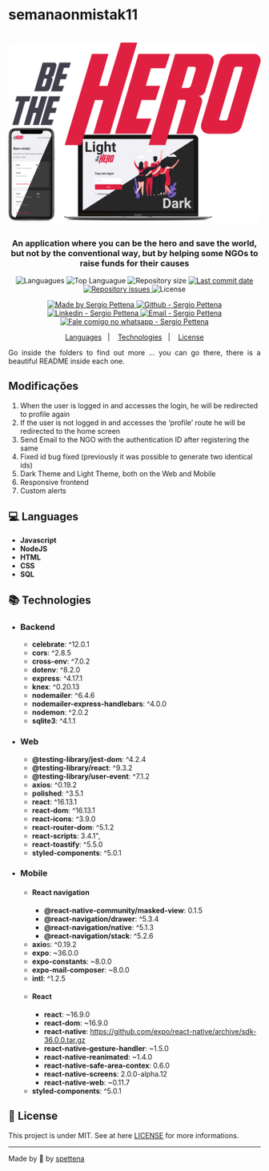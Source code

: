 # semanaonmistak11
<h1 align="center">
    <img alt="Be the Hero" src="https://github.com/spettena/semanaonmistak11/blob/master/assets/Template.png?raw=true"  width="800px" style="border-radius:16px;"/>
</h1>

<h3 align="center" >
  An application where you can be the hero and save the world, but not by the conventional way, but by helping some NGOs to raise funds for their causes
</h3>

<p align="center">
  <img alt="Languagues" src="https://img.shields.io/github/languages/count/spettena/semanaonmistak11">
  <img alt="Top Languague" src="https://img.shields.io/github/languages/top/spettena/semanaonmistak11">
  <img alt="Repository size" src="https://img.shields.io/github/repo-size/spettena/semanaonmistak11">
  <a href="https://github.com/spettena/be-the-hero/commits/master">
    <img alt="Last commit date" src="https://img.shields.io/github/last-commit/spettena/semanaonmistak11">
  </a>
   <a href="https://github.com/spettena/be-the-hero/issues">
    <img alt="Repository issues" src="https://img.shields.io/github/issues/spettena/semanaonmistak11">
  </a>
  <img alt="License" src="https://img.shields.io/github/license/spettena/semanaonmistak11">
</p>
<p align="center">

  <a href="https://github.com/spettena" target="_blank">
    <img alt="Made by Sergio Pettena" src="https://img.shields.io/badge/made%20by-Sergio_Pettena-informational">
  </a>
  <a href="https://github.com/spettena" target="_blank" >
    <img alt="Github - Sergio Pettena" src="https://img.shields.io/badge/Github--%23F8952D?style=social&logo=github">
  </a>
  <a href="https://www.linkedin.com/in/sergio-pettena-a83b1121/" target="_blank" >
    <img alt="Linkedin - Sergio Pettena" src="https://img.shields.io/badge/Linkedin--%23F8952D?style=social&logo=linkedin">
  </a>
  <a href="mailto:pettena@hotmail.com" target="_blank" >
    <img alt="Email - Sergio Pettena" src="https://img.shields.io/badge/Email--%23F8952D?style=social&logo=gmail">
  </a>
  <a href="https://api.whatsapp.com/send?phone=5511970334065"
        target="_blank" >
    <img alt="Fale comigo no whatsapp - Sergio Pettena" src="https://img.shields.io/badge/Whatsapp--%23F8952D?style=social&logo=whatsapp">
  </a>

</p>

<p align="center">
  <a href="#computer-languages">Languages</a>&nbsp;&nbsp;&nbsp;|&nbsp;&nbsp;&nbsp;
  <a href="#books-technologies">Technologies</a>&nbsp;&nbsp;&nbsp;|&nbsp;&nbsp;&nbsp;
  <a href="#memo-license">License</a>
</p>

<p align="justify">
	Go inside the folders to find out more ... you can go there, there is a beautiful README inside each one.
</p>

## Modificações

1. When the user is logged in and accesses the login, he will be redirected to profile again
2. If the user is not logged in and accesses the ‘profile’ route he will be redirected to the home screen
3. Send Email to the NGO with the authentication ID after registering the same
4. Fixed id bug fixed (previously it was possible to generate two identical ids)
5. Dark Theme and Light Theme, both on the Web and Mobile
6. Responsive frontend
7. Custom alerts

## :computer: Languages

- **Javascript**
- **NodeJS**
- **HTML**
- **CSS**
- **SQL**

## :books: Technologies
- ### Backend 
	* **celebrate**:  ^12.0.1
	* **cors**:  ^2.8.5
	* **cross-env**:  ^7.0.2
	* **dotenv**:  ^8.2.0
	* **express**:  ^4.17.1
	* **knex**:  ^0.20.13
	* **nodemailer**:  ^6.4.6
	* **nodemailer-express-handlebars**:  ^4.0.0
	* **nodemon**: ^2.0.2 
	* **sqlite3**:  ^4.1.1


- ### Web
	* **@testing-library/jest-dom**:  ^4.2.4
	* **@testing-library/react**:  ^9.3.2
	* **@testing-library/user-event**:  ^7.1.2
	* **axios**:  ^0.19.2
	* **polished**:  ^3.5.1
	* **react**:  ^16.13.1
	* **react-dom**:  ^16.13.1
	* **react-icons**:  ^3.9.0
	* **react-router-dom**:  ^5.1.2
	* **react-scripts**:  3.4.1",
	* **react-toastify**:  ^5.5.0
	* **styled-components**:  ^5.0.1

- ### Mobile
	- #### React navigation
		* **@react-native-community/masked-view**: 0.1.5
		* **@react-navigation/drawer**:  ^5.3.4
		* **@react-navigation/native**:  ^5.1.3
		* **@react-navigation/stack**:  ^5.2.6
	* **axio**s:  ^0.19.2
	* **expo**:  ~36.0.0
	* **expo-constants**:  ~8.0.0
	* **expo-mail-composer**:  ~8.0.0
	* **intl**:  ^1.2.5
	- #### React
		* **react**:  ~16.9.0
		* **react-dom**:  ~16.9.0
		* **react-native**:  https://github.com/expo/react-native/archive/sdk-36.0.0.tar.gz
		* **react-native-gesture-handler**:  ~1.5.0
		* **react-native-reanimated**:  ~1.4.0
		* **react-native-safe-area-contex**:  0.6.0
		* **react-native-screens**:  2.0.0-alpha.12
		* **react-native-web**:  ~0.11.7
	* **styled-components**:  ^5.0.1


## :memo: License

This project is under MIT. See at here [LICENSE](/LICENSE) for more informations.

---

Made by :blue_heart: by [spettena](https://github.com/spettena)
